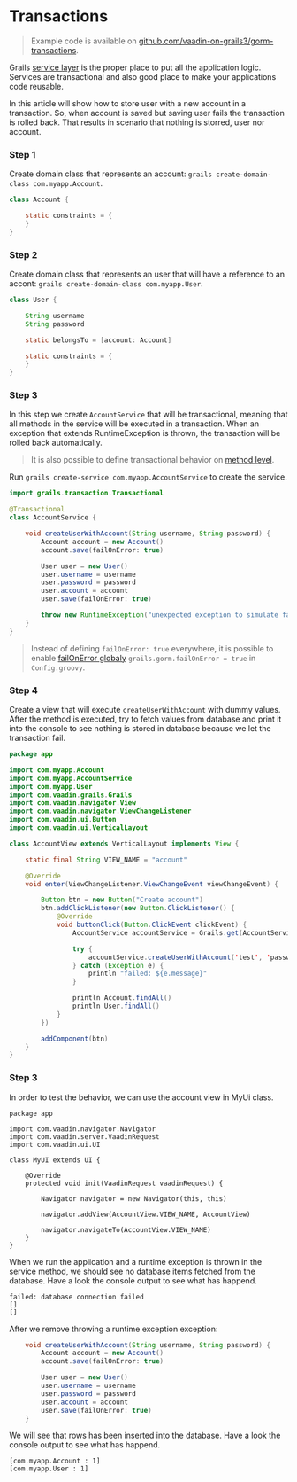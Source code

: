 # Transactions

> Example code is available on
[github.com/vaadin-on-grails3/gorm-transactions](https://github.com/vaadin-on-grails3/gorm-transactions).

Grails [service layer](http://grails.org/doc/latest/guide/single.html#services) is the proper place to put all the application logic. Services are transactional and also good place to make your applications code reusable.

In this article will show how to store user with a new account in a transaction. So, when account is saved but saving user fails the transaction is rolled back. That results in scenario that nothing is storred, user nor account.

### Step 1

Create domain class that represents an account: `grails create-domain-class com.myapp.Account`.


``` java
class Account {

    static constraints = {
    }
}
```

### Step 2

Create domain class that represents an user that will have a reference to an accont: `grails create-domain-class com.myapp.User`.

``` java
class User {

    String username
    String password

    static belongsTo = [account: Account]

    static constraints = {
    }
}
```

### Step 3

In this step we create `AccountService` that will be transactional, meaning that all methods in the service will be executed in a transaction. When an exception that extends RuntimeException is thrown, the transaction will be rolled back automatically.

> It is also possible to define transactional behavior on [method level](http://grails.org/doc/latest/guide/services.html#declarativeTransactions).

Run `grails create-service com.myapp.AccountService` to create the service.

``` java
import grails.transaction.Transactional

@Transactional
class AccountService {

    void createUserWithAccount(String username, String password) {
        Account account = new Account()
        account.save(failOnError: true)

        User user = new User()
        user.username = username
        user.password = password
        user.account = account
        user.save(failOnError: true)

        throw new RuntimeException("unexpected exception to simulate failure")
    }
}
```

> Instead of defining `failOnError: true` everywhere, it is possible to enable [failOnError globaly](http://grails.org/doc/latest/ref/Domain%20Classes/save.html) `grails.gorm.failOnError = true` in `Config.groovy`.

### Step 4

Create a view that will execute `createUserWithAccount` with dummy values. After the method is executed, try to fetch values from database and print it into the console to see nothing is stored in database because we let the transaction fail.

``` java
package app

import com.myapp.Account
import com.myapp.AccountService
import com.myapp.User
import com.vaadin.grails.Grails
import com.vaadin.navigator.View
import com.vaadin.navigator.ViewChangeListener
import com.vaadin.ui.Button
import com.vaadin.ui.VerticalLayout

class AccountView extends VerticalLayout implements View {

    static final String VIEW_NAME = "account"

    @Override
    void enter(ViewChangeListener.ViewChangeEvent viewChangeEvent) {

        Button btn = new Button("Create account")
        btn.addClickListener(new Button.ClickListener() {
            @Override
            void buttonClick(Button.ClickEvent clickEvent) {
                AccountService accountService = Grails.get(AccountService)

                try {
                    accountService.createUserWithAccount('test', 'password')
                } catch (Exception e) {
                    println "failed: ${e.message}"
                }

                println Account.findAll()
                println User.findAll()
            }
        })

        addComponent(btn)
    }
}
```

### Step 3

In order to test the behavior, we can use the account view in MyUi class.

```
package app

import com.vaadin.navigator.Navigator
import com.vaadin.server.VaadinRequest
import com.vaadin.ui.UI

class MyUI extends UI {

    @Override
    protected void init(VaadinRequest vaadinRequest) {

        Navigator navigator = new Navigator(this, this)

        navigator.addView(AccountView.VIEW_NAME, AccountView)

        navigator.navigateTo(AccountView.VIEW_NAME)
    }
}
```

When we run the application and a runtime exception is thrown in the service method, we should see no database items fetched from the database. Have a look the console output to see what has happend.

```
failed: database connection failed
[]
[]
```

After we remove throwing a runtime exception exception:

``` java
    void createUserWithAccount(String username, String password) {
        Account account = new Account()
        account.save(failOnError: true)

        User user = new User()
        user.username = username
        user.password = password
        user.account = account
        user.save(failOnError: true)
    }
```

We will see that rows has been inserted into the database. Have a look the console output to see what has happend.

```
[com.myapp.Account : 1]
[com.myapp.User : 1]
```
